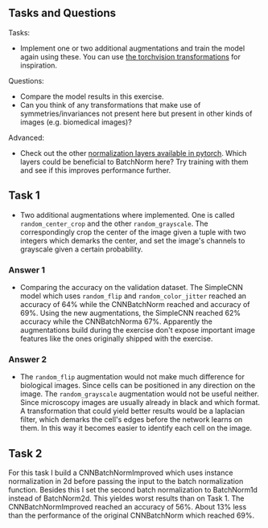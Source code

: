 
## Tasks and Questions

Tasks:
- Implement one or two additional augmentations and train the model again using these. You can use [the torchvision transformations](https://pytorch.org/docs/stable/torchvision/transforms.html) for inspiration.

Questions:
- Compare the model results in this exercise.
- Can you think of any transformations that make use of symmetries/invariances not present here but present in other kinds of images (e.g. biomedical images)?

Advanced:
- Check out the other [normalization layers available in pytorch](https://pytorch.org/docs/stable/nn.html#normalization-layers). Which layers could be beneficial to BatchNorm here? Try training with them and see if this improves performance further.



## Task 1

- Two additional augmentations where implemented. One is called `random_center_crop` and the other `random_grayscale`. The correspondingly crop the center of the image given a tuple with two integers which demarks the center, and set the image's channels to grayscale given a certain probability.

### Answer 1
- Comparing the accuracy on the validation dataset. The SimpleCNN model which uses `random_flip` and `random_color_jitter` reached an accuracy of 64% while the CNNBatchNorm reached and accuracy of 69%. Using the new augmentations, the SimpleCNN reached 62% accuracy while the CNNBatchNorma 67%. Apparently the augmentations build during the exercise don't expose important image features like the ones originally shipped with the exercise.

### Answer 2
- The `random_flip` augmentation would not make much difference for biological images. Since cells can be positioned in any direction on the image. The `random_grayscale` augmentation would not be useful neither. Since microscopy images are usually already in black and which format. A transformation that could yield better results would be a laplacian filter, which demarks the cell's edges before the network learns on them. In this way it becomes easier to identify each cell on the image.

## Task 2

For this task I build a CNNBatchNormImproved which uses instance normalization in 2d before passing the input to the batch normalization function. Besides this I set the second batch normalization to BatchNorm1d instead of BatchNorm2d. This yieldes worst results than on Task 1. The CNNBatchNormImproved reached an accuracy of 56%. About 13% less than the performance of the original CNNBatchNorm which reached 69%.
